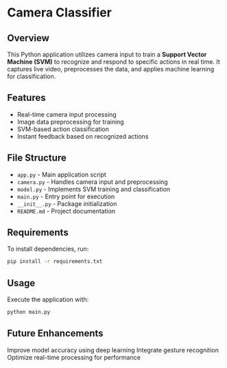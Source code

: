 # Camera Classifier  

## Overview  
This Python application utilizes camera input to train a **Support Vector Machine (SVM)** to recognize and respond to specific actions in real time. It captures live video, preprocesses the data, and applies machine learning for classification.  

## Features  
- Real-time camera input processing  
- Image data preprocessing for training  
- SVM-based action classification  
- Instant feedback based on recognized actions  

## File Structure  
- `app.py` - Main application script  
- `camera.py` - Handles camera input and preprocessing  
- `model.py` - Implements SVM training and classification  
- `main.py` - Entry point for execution  
- `__init__.py` - Package initialization  
- `README.md` - Project documentation  

## Requirements
To install dependencies, run:
```bash
pip install -r requirements.txt
```

## Usage
Execute the application with:
```bash
python main.py
```

## Future Enhancements
Improve model accuracy using deep learning
Integrate gesture recognition
Optimize real-time processing for performance

